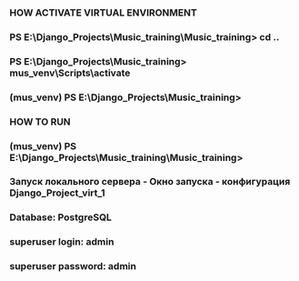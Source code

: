 ### HOW ACTIVATE VIRTUAL ENVIRONMENT
### PS E:\Django_Projects\Music_training\Music_training> cd ..
### PS E:\Django_Projects\Music_training> mus_venv\Scripts\activate
### (mus_venv) PS E:\Django_Projects\Music_training>

### HOW TO RUN
### (mus_venv) PS E:\Django_Projects\Music_training\Music_training>
### Запуск локального сервера - Окно запуска - конфигурация Django_Project_virt_1


### Database: PostgreSQL
### superuser login: admin
### superuser password: admin


